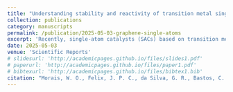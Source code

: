 ```yaml
---
title: "Understanding stability and reactivity of transition metal single-atoms on graphene"
collection: publications
category: manuscripts
permalink: /publication/2025-05-03-graphene-single-atoms
excerpt: 'Recently, single-atom catalysts (SACs) based on transition metals (TMs) have been identified as highly active catalysts with excellent atomic efficiency, reduced consumption of expensive materials, well-defined active centers, and tunable activity and selectivity.'
date: 2025-05-03
venue: 'Scientific Reports'
# slidesurl: 'http://academicpages.github.io/files/slides1.pdf'
# paperurl: 'http://academicpages.github.io/files/paper1.pdf'
# bibtexurl: 'http://academicpages.github.io/files/bibtex1.bib'
citation: "Morais, W. O., Felix, J. P. C., da Silva, G. R., Bastos, C. M. O., Dias, A. C., Flores, E. M., ... & Piotrowski, M. J. (2025). Understanding stability and reactivity of transition metal single-atoms on graphene. <i>Scientific Reports</i>, <i>15</i>(1), 15496."
---
```

